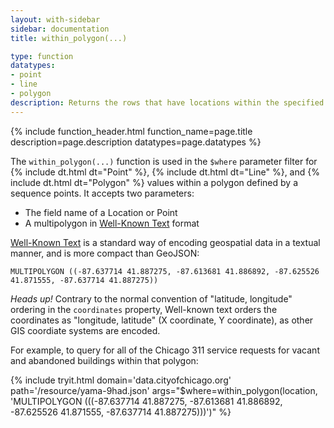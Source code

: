 ```yaml
---
layout: with-sidebar
sidebar: documentation
title: within_polygon(...)

type: function
datatypes:
- point
- line
- polygon
description: Returns the rows that have locations within the specified box, defined by latitude, longitude corners
---
```


{% include function_header.html function_name=page.title description=page.description datatypes=page.datatypes %}

The `within_polygon(...)` function is used in the `$where` parameter filter for {% include dt.html dt="Point" %}, {% include dt.html dt="Line" %}, and {% include dt.html dt="Polygon" %} values within a polygon defined by a sequence points. It accepts two parameters:

- The field name of a Location or Point
- A multipolygon in [Well-Known Text](https://en.wikipedia.org/wiki/Well-known_text) format

[Well-Known Text](https://en.wikipedia.org/wiki/Well-known_text) is a standard way of encoding geospatial data in a textual manner, and is more compact than GeoJSON:

    MULTIPOLYGON ((-87.637714 41.887275, -87.613681 41.886892, -87.625526 41.871555, -87.637714 41.887275))
    
<div class="alert alert-info">
  <p><em>Heads up!</em> Contrary to the normal convention of "latitude, longitude" ordering in the <code>coordinates</code> property, Well-known text orders the coordinates as "longitude, latitude" (X coordinate, Y coordinate), as other GIS coordiate systems are encoded.</p>
</div>

For example, to query for all of the Chicago 311 service requests for vacant and abandoned buildings within that polygon:

{% include tryit.html domain='data.cityofchicago.org' path='/resource/yama-9had.json' args="$where=within_polygon(location, 'MULTIPOLYGON (((-87.637714 41.887275, -87.613681 41.886892, -87.625526 41.871555, -87.637714 41.887275)))')" %}
